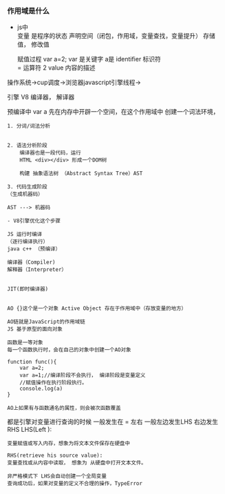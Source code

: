 ### 作用域是什么

- js中  
    变量 是程序的状态  声明空间（闭包，作用域，变量查找，变量提升） 存储值，  修改值 

    赋值过程 
    var a=2;
    var  是关键字 
    a是 identifier 标识符  
    = 运算符
    2 value 内容的描述


操作系统->cup调度->浏览器javascript引擎线程->

引擎 V8 编译器， 解译器 

预编译中
    var a 先在内存中开辟一个空间，在这个作用域中 创建一个词法环境，


    1. 分词/词法分析


    2. 语法分析阶段 
        编译器也是一段代码，运行
        HTML <div></div> 形成一个DOM树

        构建 抽象语法树 （Abstract Syntax Tree）AST
    
    3. 代码生成阶段 
    （生成机器码）

    AST ---> 机器码

    - V8引擎优化这个步骤 
    
    JS 运行时编译
    （逐行编译执行）
    java c++ （预编译）

    编译器（Compiler)
    解释器（Interpreter）

   
    JIT(即时编译器)


    AO {}这个是一个对象 Active Object 存在于作用域中（存放变量的地方）

    AO链就是JavaScript的作用域链
    JS 基于原型的面向对象

    函数是一等对象 
    每一个函数执行时，会在自己的对象中创建一个AO对象

    function func(){
        var a=2;
        var a=1;//编译阶段不会执行， 编译阶段是变量定义
        //赋值操作在执行阶段执行。
        console.log(a)
    }

    AO上如果有与函数通名的属性，则会被次函数覆盖


都是引擎对变量进行查询的时候  一般发生在 = 左右 一般左边发生LHS  右边发生RHS 
    LHS(Left ):

    变量赋值或写入内存，想象为将文本文件保存在硬盘中

    RHS(retrieve his source value):
    变量查找或从内容中读取， 想象为 从硬盘中打开文本文件。

    非严格模式下 LHS会自动创建一个全局变量 
    查询成功后，如果对变量的定义不合理的操作，TypeError 